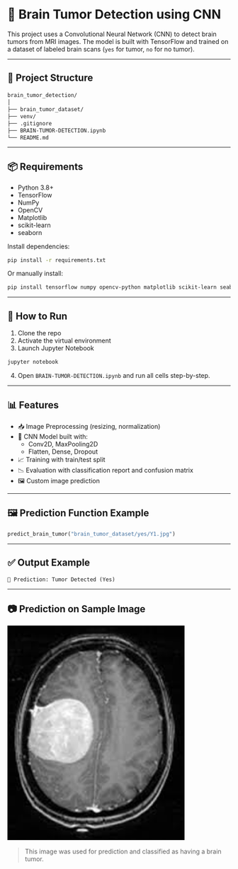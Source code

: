# 🧠 Brain Tumor Detection using CNN

This project uses a Convolutional Neural Network (CNN) to detect brain tumors from MRI images. The model is built with TensorFlow and trained on a dataset of labeled brain scans (`yes` for tumor, `no` for no tumor).

---

## 📁 Project Structure

```
brain_tumor_detection/
│
├── brain_tumor_dataset/       
├── venv/                      
├── .gitignore                 
├── BRAIN-TUMOR-DETECTION.ipynb 
└── README.md                  
```

---

## 📦 Requirements

- Python 3.8+
- TensorFlow
- NumPy
- OpenCV
- Matplotlib
- scikit-learn
- seaborn

Install dependencies:

```bash
pip install -r requirements.txt
```

Or manually install:

```bash
pip install tensorflow numpy opencv-python matplotlib scikit-learn seaborn
```

---

## 🚀 How to Run

1. Clone the repo  
2. Activate the virtual environment  
3. Launch Jupyter Notebook  

```bash
jupyter notebook
```

4. Open `BRAIN-TUMOR-DETECTION.ipynb` and run all cells step-by-step.

---

## 📊 Features

- 📥 Image Preprocessing (resizing, normalization)  
- 🧠 CNN Model built with:  
  - Conv2D, MaxPooling2D  
  - Flatten, Dense, Dropout  
- 📈 Training with train/test split  
- 📉 Evaluation with classification report and confusion matrix  
- 🖼️ Custom image prediction  

---

## 🖼️ Prediction Function Example

```python
predict_brain_tumor("brain_tumor_dataset/yes/Y1.jpg")
```

---

## ✅ Output Example

```
🧠 Prediction: Tumor Detected (Yes)
```

---

## 📷 Prediction on Sample Image

<img src="brain_tumor_dataset/yes/Y1.jpg" alt="Predicted Tumor Image" width="400"/>

> This image was used for prediction and classified as having a brain tumor.
